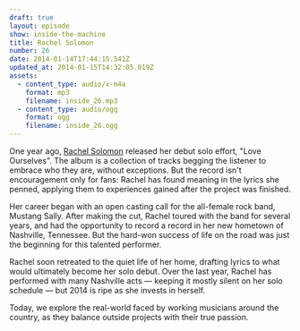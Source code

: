 ```yaml
---
draft: true
layout: episode
show: inside-the-machine
title: Rachel Solomon
number: 26
date: 2014-01-14T17:44:15.541Z
updated_at: 2014-01-15T14:32:05.019Z
assets:
  - content_type: audio/x-m4a
    format: mp3
    filename: inside_26.mp3
  - content_type: audio/ogg
    format: ogg
    filename: inside_26.ogg
---
```

One year ago, [Rachel Solomon](http://rachelsolo.com) released her debut solo effort, "Love Ourselves". The album is a collection of tracks begging the listener to embrace who they are, without exceptions. But the record isn't encouragement only for fans: Rachel has found meaning in the lyrics she penned, applying them to experiences gained after the project was finished.

Her career began with an open casting call for the all-female rock band, Mustang Sally. After making the cut, Rachel toured with the band for several years, and had the opportunity to record a record in her new hometown of Nashville, Tennessee. But the hard-won success of life on the road was just the beginning for this talented performer.

Rachel soon retreated to the quiet life of her home, drafting lyrics to what would ultimately become her solo debut. Over the last year, Rachel has performed with many Nashville acts &mdash; keeping it mostly silent on her solo schedule &mdash; but 2014 is ripe as she invests in herself.

Today, we explore the real-world faced by working musicians around the country, as they balance outside projects with their true passion.